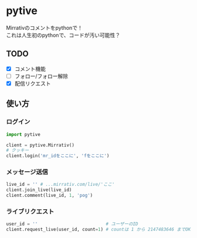 # pytive
Mirrativのコメントをpythonで！  
これは人生初のpythonで、コードが汚い可能性？

## TODO
- [x] コメント機能
- [ ] フォロー/フォロー解除
- [x] 配信リクエスト

## 使い方
### ログイン
```python
import pytive

client = pytive.Mirrativ() 
# クッキー
client.login('mr_idをここに', 'fをここに')
```
### メッセージ送信
```python
live_id = '' # ...mirrativ.com/live/'ここ'
client.join_live(live_id)
client.comment(live_id, 1, 'pog')
```
### ライブリクエスト
```python
user_id = ''                          # ユーザーのID
client.request_live(user_id, count=1) # countは 1 から 2147483646 までOK
```